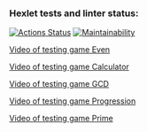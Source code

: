 ### Hexlet tests and linter status:
[![Actions Status](https://github.com/R00tl33t/java-project-61/actions/workflows/hexlet-check.yml/badge.svg)](https://github.com/R00tl33t/java-project-61/actions)
[![Maintainability](https://api.codeclimate.com/v1/badges/1fdd0f93d471b39be8a9/maintainability)](https://codeclimate.com/github/R00tl33t/java-project-61/maintainability)

[Video of testing game Even]( https://asciinema.org/a/nyoWAtGLuDa7EI0b0IhW5GHrs)

[Video of testing game Calculator](https://asciinema.org/a/1qcyFkocZ8eOn3kCRXXATWXJv)

[Video of testing game GCD](https://asciinema.org/a/17xPuY1LyaEBPBHeNh6pFojiT)

[Video of testing game Progression](https://asciinema.org/a/VAJFuz9yT7Z4tnIxrn1CxPJaE)

[Video of testing game Prime](https://asciinema.org/a/P7l9NKmvvYUM7SdCU0FlLHEPO)